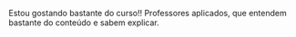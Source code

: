 Estou gostando bastante do curso!! Professores aplicados, que entendem bastante do conteúdo e sabem explicar.